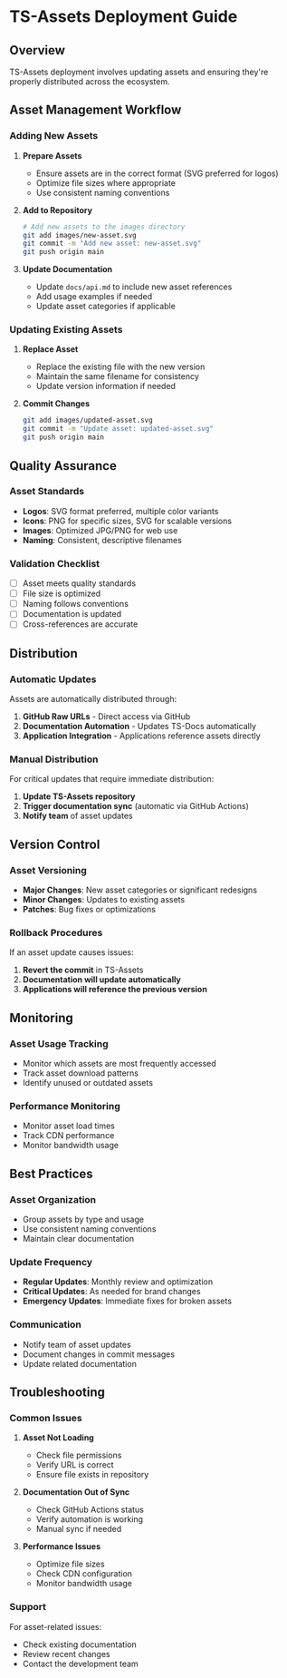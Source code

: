 # TS-Assets Deployment Guide

## Overview

TS-Assets deployment involves updating assets and ensuring they're properly distributed across the ecosystem.

## Asset Management Workflow

### Adding New Assets

1. **Prepare Assets**
   - Ensure assets are in the correct format (SVG preferred for logos)
   - Optimize file sizes where appropriate
   - Use consistent naming conventions

2. **Add to Repository**
   ```bash
   # Add new assets to the images directory
   git add images/new-asset.svg
   git commit -m "Add new asset: new-asset.svg"
   git push origin main
   ```

3. **Update Documentation**
   - Update `docs/api.md` to include new asset references
   - Add usage examples if needed
   - Update asset categories if applicable

### Updating Existing Assets

1. **Replace Asset**
   - Replace the existing file with the new version
   - Maintain the same filename for consistency
   - Update version information if needed

2. **Commit Changes**
   ```bash
   git add images/updated-asset.svg
   git commit -m "Update asset: updated-asset.svg"
   git push origin main
   ```

## Quality Assurance

### Asset Standards

- **Logos**: SVG format preferred, multiple color variants
- **Icons**: PNG for specific sizes, SVG for scalable versions
- **Images**: Optimized JPG/PNG for web use
- **Naming**: Consistent, descriptive filenames

### Validation Checklist

- [ ] Asset meets quality standards
- [ ] File size is optimized
- [ ] Naming follows conventions
- [ ] Documentation is updated
- [ ] Cross-references are accurate

## Distribution

### Automatic Updates

Assets are automatically distributed through:

1. **GitHub Raw URLs** - Direct access via GitHub
2. **Documentation Automation** - Updates TS-Docs automatically
3. **Application Integration** - Applications reference assets directly

### Manual Distribution

For critical updates that require immediate distribution:

1. **Update TS-Assets repository**
2. **Trigger documentation sync** (automatic via GitHub Actions)
3. **Notify team** of asset updates

## Version Control

### Asset Versioning

- **Major Changes**: New asset categories or significant redesigns
- **Minor Changes**: Updates to existing assets
- **Patches**: Bug fixes or optimizations

### Rollback Procedures

If an asset update causes issues:

1. **Revert the commit** in TS-Assets
2. **Documentation will update automatically**
3. **Applications will reference the previous version**

## Monitoring

### Asset Usage Tracking

- Monitor which assets are most frequently accessed
- Track asset download patterns
- Identify unused or outdated assets

### Performance Monitoring

- Monitor asset load times
- Track CDN performance
- Monitor bandwidth usage

## Best Practices

### Asset Organization

- Group assets by type and usage
- Use consistent naming conventions
- Maintain clear documentation

### Update Frequency

- **Regular Updates**: Monthly review and optimization
- **Critical Updates**: As needed for brand changes
- **Emergency Updates**: Immediate fixes for broken assets

### Communication

- Notify team of asset updates
- Document changes in commit messages
- Update related documentation

## Troubleshooting

### Common Issues

1. **Asset Not Loading**
   - Check file permissions
   - Verify URL is correct
   - Ensure file exists in repository

2. **Documentation Out of Sync**
   - Check GitHub Actions status
   - Verify automation is working
   - Manual sync if needed

3. **Performance Issues**
   - Optimize file sizes
   - Check CDN configuration
   - Monitor bandwidth usage

### Support

For asset-related issues:
- Check existing documentation
- Review recent changes
- Contact the development team 